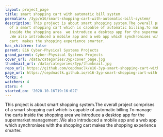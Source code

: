 ```yaml
---
layout: project_page
title: smart shopping cart with automatic bill system
permalink: /3yp/e16/smart-shopping-cart-with-automatic-bill-system/
description: This project is about smart shopping system.The overall project comprises
  of a smart shopping cart which is capable of automatic billing.To manage the carts
  inside the shopping area  we introduce a desktop app for the supermarket management
  .We also introduced a mobile app and a web app which synchronises with the shopping
  cart  makes the shopping experience smarter.
has_children: false
parent: E16 Cyber-Physical Systems Projects
grand_parent: Cyber-Physical Systems Projects
cover_url: /data/categories/3yp/cover_page.jpg
thumbnail_url: /data/categories/3yp/thumbnail.jpg
repo_url: https://github.com/cepdnaclk/e16-3yp-smart-shopping-cart-with-automatic-bill-system
page_url: https://cepdnaclk.github.io/e16-3yp-smart-shopping-cart-with-automatic-bill-system
forks: 4
watchers: 4
stars: 4
started_on: '2020-10-16T19:16:02Z'
---
```


This project is about smart shopping system.The overall project comprises of a smart shopping cart which is capable of automatic billing.To manage the carts inside the shopping area  we introduce a desktop app for the supermarket management .We also introduced a mobile app and a web app which synchronises with the shopping cart  makes the shopping experience smarter.